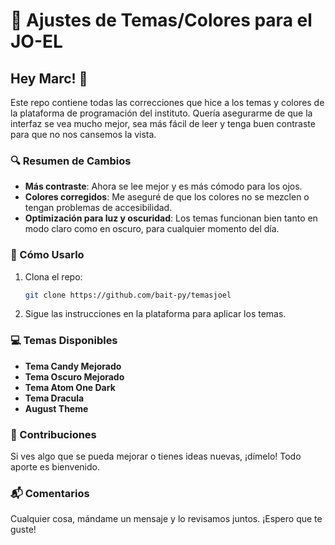 # 🎨 Ajustes de Temas/Colores para el JO-EL

## Hey Marc! 👋

Este repo contiene todas las correcciones que hice a los temas y colores de la plataforma de programación del instituto. Quería asegurarme de que la interfaz se vea mucho mejor, sea más fácil de leer y tenga buen contraste para que no nos cansemos la vista.

### 🔍 Resumen de Cambios

- **Más contraste**: Ahora se lee mejor y es más cómodo para los ojos.
- **Colores corregidos**: Me aseguré de que los colores no se mezclen o tengan problemas de accesibilidad.
- **Optimización para luz y oscuridad**: Los temas funcionan bien tanto en modo claro como en oscuro, para cualquier momento del día.

### 🚀 Cómo Usarlo

1. Clona el repo:
   ```bash
   git clone https://github.com/bait-py/temasjoel
   ```

2. Sigue las instrucciones en la plataforma para aplicar los temas.

### 💻 Temas Disponibles

- **Tema Candy Mejorado**
- **Tema Oscuro Mejorado**
- **Tema Atom One Dark**
- **Tema Dracula**
- **August Theme**

### 🤝 Contribuciones

Si ves algo que se pueda mejorar o tienes ideas nuevas, ¡dímelo! Todo aporte es bienvenido.

### 📬 Comentarios

Cualquier cosa, mándame un mensaje y lo revisamos juntos. ¡Espero que te guste!
